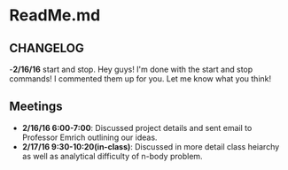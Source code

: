 ReadMe.md
=========

CHANGELOG
---------
-**2/16/16** start and stop.  Hey guys!  I'm done with the start and stop commands!
	I commented them up for you.  Let me know what you think!



Meetings
--------
- **2/16/16 6:00-7:00**: Discussed project details and sent email to Professor Emrich outlining our ideas.
- **2/17/16 9:30-10:20(in-class)**: Discussed in more detail class heiarchy as well as analytical difficulty of n-body problem.
